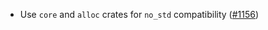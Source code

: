 *   Use `core` and `alloc` crates for `no_std` compatibility ([#1156](https://github.com/informalsystems/ibc-rs/issues/1156))
